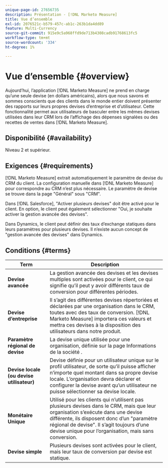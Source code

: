 ```yaml
---
unique-page-id: 27656735
description: Présentation - [!DNL Marketo Measure]
title: Vue d’ensemble
exl-id: 2076521c-b579-457c-ab1c-263b1da4dd89
feature: Multi-Currency
source-git-commit: 915e9c5a968ffd9de713b4308cadb91768613fc5
workflow-type: tm+mt
source-wordcount: '334'
ht-degree: 1%

---
```


# Vue d’ensemble {#overview}

Aujourd’hui, l’application [!DNL Marketo Measure] ne prend en charge qu’une seule devise (en dollars américains), alors que nous savons et sommes conscients que des clients dans le monde entier doivent présenter des rapports sur leurs propres devises d’entreprise et d’utilisateur. Cette fonctionnalité permet aux utilisateurs de basculer entre les mêmes devises utilisées dans leur CRM lors de l’affichage des dépenses signalées ou des recettes de ventes dans [!DNL Marketo Measure].

## Disponibilité {#availability}

Niveau 2 et supérieur.

## Exigences {#requirements}

[!DNL Marketo Measure] extrait automatiquement le paramètre de devise du CRM du client. La configuration manuelle dans [!DNL Marketo Measure] pour correspondre au CRM n’est plus nécessaire. Le paramètre de devise se trouve dans la page &quot;Général&quot; sous &quot;CRM&quot;.

Dans [!DNL Salesforce], &quot;Activer plusieurs devises&quot; doit être activé pour le client. En option, le client peut également sélectionner &quot;Oui, je souhaite activer la gestion avancée des devises&quot;.

Dans Dynamics, le client peut définir des taux d’exchange statiques dans leurs paramètres pour plusieurs devises. Il n’existe aucun concept de &quot;gestion avancée des devises&quot; dans Dynamics.

## Conditions {#terms}

| **Term** | Description |
|---|---|
| **Devise avancée** | La gestion avancée des devises et les devises multiples sont activées pour le client, ce qui signifie qu’il peut y avoir différents taux de conversion pour différentes périodes. |
| **Devise d’entreprise** | Il s’agit des différentes devises répertoriées et déclarées par une organisation dans le CRM, toutes avec des taux de conversion. [!DNL Marketo Measure] importera ces valeurs et mettra ces devises à la disposition des utilisateurs dans notre produit. |
| **Paramètre régional de devise** | La devise unique utilisée pour une organisation, définie sur la page Informations de la société . |
| **Devise locale (ou devise utilisateur)** | Devise définie pour un utilisateur unique sur le profil utilisateur, de sorte qu’il puisse afficher n’importe quel montant dans sa propre devise locale. L’organisation devra déclarer et configurer la devise avant qu’un utilisateur ne puisse sélectionner sa devise locale. |
| **Monétaire Unique** | Utilisé pour les clients qui n’utilisent pas plusieurs devises dans le CRM, mais que leur organisation s’exécute dans une devise différente, ils disposent donc d’un &quot;paramètre régional de devise&quot;. Il s’agit toujours d’une devise unique pour l’organisation, mais sans conversion. |
| **Devise simple** | Plusieurs devises sont activées pour le client, mais leur taux de conversion par devise est statique. |
